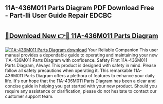 ## 11A-436M011 Parts Diagram PDF Download Free - Part-lIi User Guide Repair EDCBC

# <h2><a href="http://dfls57.blite.top/?on=11A-436M011+Parts+Diagram">🔗Download New 👉🔴 11A-436M011 Parts Diagram</a></h2>

[![11A-436M011 Parts Diagram download](https://i.imgur.com/lujVjoI.png)](http://dfls57.blite.top/?on=11A-436M011+Parts+Diagram)
Your Reliable Companion This user manual provides a dependable guide to operating and maintaining your new 11A-436M011 Parts Diagram with confidence. Safety First 11A-436M011 Parts Diagram, Always This product is designed with safety in mind. Please follow all safety precautions when operating it. This remarkable 11A-436M011 Parts Diagram offers a plethora of features to enhance your daily life. It's our hope that the 11A-436M011 Parts Diagram has been a clear and concise guide in helping you get started with your new product. Should you require any assistance or clarification, please do not hesitate to contact our customer support team.
